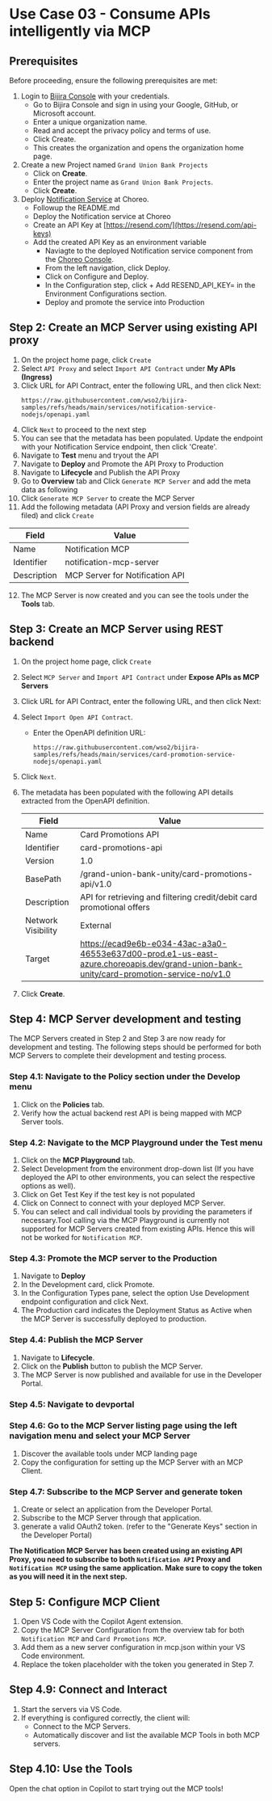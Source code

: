 # Use Case 03 - Consume APIs intelligently via MCP

## **Prerequisites**

Before proceeding, ensure the following prerequisites are met:

1. Login to [Bijira Console](https://console.bijira.dev/) with your credentials.
   - Go to Bijira Console and sign in using your Google, GitHub, or Microsoft account.
   - Enter a unique organization name.
   - Read and accept the privacy policy and terms of use.
   - Click Create.
   - This creates the organization and opens the organization home page.
2. Create a new Project named `Grand Union Bank Projects`
   - Click on **Create**.
   - Enter the project name as `Grand Union Bank Projects`.
   - Click **Create**.
3. Deploy [Notification Service](https://github.com/wso2/bijira-samples/tree/main/services/notification-service-nodejs) at Choreo.
   - Followup the README.md
   - Deploy the Notification service at Choreo
   - Create an API Key at [https://resend.com/](https://resend.com/api-keys)
   - Add the created API Key as an environment variable 
     - Naviagte to the deployed Notification service component from the [Choreo Console](https://console.choreo.dev/).
     - From the left navigation, click Deploy.
     - Click on Configure and Deploy.
     - In the Configuration step, click + Add RESEND_API_KEY=<your-api-key> in the Environment Configurations section.
     - Deploy and promote the service into Production

## Step 2: Create an MCP Server using existing API proxy
1. On the project home page, click `Create`
2. Select `API Proxy` and  select `Import API Contract` under **My APIs (Ingress)**
3. Click URL for API Contract, enter the following URL, and then click Next:
   ```
   https://raw.githubusercontent.com/wso2/bijira-samples/refs/heads/main/services/notification-service-nodejs/openapi.yaml
   ```
4. Click `Next` to proceed to the next step
5. You can see that the metadata has been populated. Update the endpoint with your Notification Service endpoint, then click 'Create'.
6. Navigate to **Test** menu and tryout the API
7. Navigate to **Deploy** and Promote the API Proxy to Production
8. Navigate to **Lifecycle** and Publish the API Proxy
9. Go to **Overview** tab and Click `Generate MCP Server` and add the meta data as following
10. Click `Generate MCP Server` to create the MCP Server
11. Add the following metadata (API Proxy  and version fields are already filed) and click `Create` 

   | Field       | Value                           |
   |-------------|---------------------------------|
   | Name        | Notification MCP                |
   | Identifier  | notification-mcp-server         |
   | Description | MCP Server for Notification API |

12. The MCP Server is now created and you can see the tools under the **Tools** tab.


## Step 3: Create an MCP Server using REST backend 

1. On the project home page, click `Create`
2. Select `MCP Server` and `Import API Contract` under **Expose APIs as MCP Servers**
2. Click URL for API Contract, enter the following URL, and then click Next:
3. Select `Import Open API Contract`.
   - Enter the OpenAPI definition URL: 
     ```
     https://raw.githubusercontent.com/wso2/bijira-samples/refs/heads/main/services/card-promotion-service-nodejs/openapi.yaml
     ```
4. Click `Next`.     
5. The metadata has been populated with the following API details extracted from the OpenAPI definition.

   | Field      | Value                                                                                                                                   |
   |------------|-----------------------------------------------------------------------------------------------------------------------------------------|
   | Name       | Card Promotions API                                                                                                                     |
   | Identifier | card-promotions-api                                                                                                                     |
   | Version    | 1.0                                                                                                                                     |
   | BasePath   | /grand-union-bank-unity/card-promotions-api/v1.0                                                                                        |
   | Description | API for retrieving and filtering credit/debit card promotional offers                                                                   |
   | Network Visibility | External                                                                                                                                |
   | Target     | https://ecad9e6b-e034-43ac-a3a0-46553e637d00-prod.e1-us-east-azure.choreoapis.dev/grand-union-bank-unity/card-promotion-service-no/v1.0 |

6. Click **Create**.

## Step 4: MCP Server development and testing
The MCP Servers created in Step 2 and Step 3 are now ready for development and testing.
The following steps should be performed for both MCP Servers to complete their development and testing process.

### Step 4.1: Navigate to the Policy section under the Develop menu
1. Click on the **Policies** tab.
2. Verify how the actual backend rest API is being mapped with MCP Server tools.


### Step 4.2: Navigate to the MCP Playground under the Test menu
1. Click on the **MCP Playground** tab. 
2. Select Development from the environment drop-down list (If you have deployed the API to other environments, you can select the respective options as well). 
3. Click on Get Test Key if the test key is not populated 
4. Click on Connect to connect with your deployed MCP Server. 
5. You can select and call individual tools by providing the parameters if necessary.Tool calling via the MCP Playground is currently not supported for MCP Servers created from existing APIs.
Hence this will not be worked for `Notification MCP`.

### Step 4.3: Promote the MCP server to the Production

1. Navigate to **Deploy**
2. In the Development card, click Promote.
3. In the Configuration Types pane, select the option Use Development endpoint configuration and click Next.
4. The Production card indicates the Deployment Status as Active when the MCP Server is successfully deployed to production.

### Step 4.4: Publish the MCP Server
1. Navigate to **Lifecycle**.
2. Click on the **Publish** button to publish the MCP Server.
3. The MCP Server is now published and available for use in the Developer Portal.

### Step 4.5: Navigate to devportal

### Step 4.6: Go to the MCP Server listing page using the left navigation menu and select your MCP Server
1. Discover the available tools under MCP landing page
2. Copy the configuration for setting up the MCP Server with an MCP Client.

### Step 4.7: Subscribe to the MCP Server and generate token
1. Create or select an application from the Developer Portal.
2. Subscribe to the MCP Server through that application.
3. generate a valid OAuth2 token. (refer to the "Generate Keys" section in the Developer Portal)

**The Notification MCP Server has been created using an existing API Proxy, you need to subscribe to both `Notification API` Proxy and `Notification MCP` using the same application.
Make sure to copy the token as you will need it in the next step.**

## Step 5: Configure MCP Client
1. Open VS Code with the Copilot Agent extension.
2. Copy the MCP Server Configuration from the overview tab for both `Notification MCP` and `Card Promotions MCP`.
3. Add them as a new server configuration in mcp.json within your VS Code environment. 
4. Replace the token placeholder with the token you generated in Step 7.

## Step 4.9: Connect and Interact
1. Start the servers via VS Code.
2. If everything is configured correctly, the client will:
   - Connect to the MCP Servers.
   - Automatically discover and list the available MCP Tools in both MCP servers.

## Step 4.10: Use the Tools
Open the chat option in Copilot to start trying out the MCP tools!




